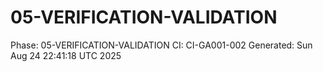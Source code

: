 # 05-VERIFICATION-VALIDATION
Phase: 05-VERIFICATION-VALIDATION
CI: CI-GA001-002
Generated: Sun Aug 24 22:41:18 UTC 2025
